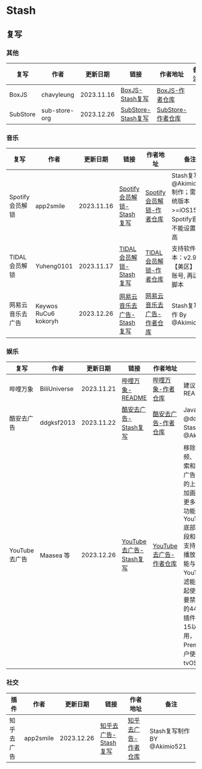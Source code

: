 # Stash
## 复写
### 其他
| 复写 | 作者 | 更新日期 | 链接 | 作者地址 | 备注 |
| - | - | - | - | - | - |
| BoxJS | chavyleung | 2023.11.16 | [BoxJS-Stash复写](https://cdn.jsdelivr.net/gh/Akimio521/BetterRuler@main/Stash/Override/BoxJS.stoverride) | [BoxJS-作者仓库](https://github.com/chavyleung/scripts) |   |
| SubStore | sub-store-org | 2023.12.26 | [SubStore-Stash复写](https://cdn.jsdelivr.net/gh/Akimio521/BetterRuler@main/Stash/Override/SubStore.stoverride) | [SubStore-作者仓库](https://github.com/sub-store-org/Sub-Store) |   |

### 音乐
| 复写 | 作者 | 更新日期 | 链接 | 作者地址 | 备注 |
| - | - | - | - | - | - |
| Spotify会员解锁 | app2smile | 2023.11.16 | [Spotify会员解锁-Stash复写](https://cdn.jsdelivr.net/gh/Akimio521/BetterRuler@main/Stash/Override/Spotify/Spotify.stoverride) | [Spotify会员解锁-作者仓库](https://github.com/app2smile/rules) | Stash复写由@Akimio521制作；需要系统版本>=iOS15；Spotify音质不能设置为超高 |
| TIDAL会员解锁 | Yuheng0101 | 2023.11.17 | [TIDAL会员解锁-Stash复写](https://cdn.jsdelivr.net/gh/Akimio521/BetterRuler@main/Stash/Override/TIDAL.stoverride) | [TIDAL会员解锁-作者仓库](https://github.com/Yuheng0101/X) | 支持软件版本：v2.93.2 【美区】先登账号, 再运行脚本 |
| 网易云音乐去广告 | Keywos RuCu6 kokoryh | 2023.12.26 | [网易云音乐去广告-Stash复写](https://cdn.jsdelivr.net/gh/Akimio521/BetterRuler@main/Stash/Override/NeteaseCloudMusic/NeteaseCloudMusic_AD.stoverride) | [网易云音乐去广告-作者仓库](https://gitlab.com/lodepuly/vpn_tool/) | Stash复写制作 By @Akimio521 |

### 娱乐
| 复写 | 作者 | 更新日期 | 链接 | 作者地址 | 备注 |
| - | - | - | - | - | - |
| 哔哩万象 | BiliUniverse | 2023.11.21 | [哔哩万象-README](https://github.com/Akimio521/BetterRuler/blob/main/Stash/Override/BiliBili/README.md) | [哔哩万象-作者仓库](https://github.com/BiliUniverse) | 建议先看README |
| 酷安去广告 | ddgksf2013 | 2023.11.22 | [酷安去广告-Stash复写](https://cdn.jsdelivr.net/gh/Akimio521/BetterRuler@main/Stash/Override/Coolapk.stoverride) | [酷安去广告-作者仓库](https://github.com/ddgksf2013/Scripts) | JavaScript By @ddgksf2013；Stash复写 By @Akimio521 |
| YouTube去广告 | Maasea 等 | 2023.12.26 | [YouTube去广告-Stash复写](https://cdn.jsdelivr.net/gh/Akimio521/BetterRuler@main/Stash/Override/YouTube.stoverride) | [YouTube去广告-作者仓库](https://gitlab.com/lodepuly/vpn_tool/) | 移除YouTube视频、瀑布流、搜索和Shorts中的广告，移除底部的上传按钮，增加画中画及解锁更多的字幕地区功能。移除YouTube Music底部的上传、选段和升级按钮，支持二者的后台播放。此插件不能与其他具有YouTube广告过滤能力的插件一起使用，并且需要禁用UDP协议的443端口。此插件仅建议iOS 15以上设备使用，支持Premium订阅用户使用，不支持tvOS设备。 |

### 社交
| 插件 | 作者 | 更新日期 | 链接 | 作者地址 | 备注 |
| - | - | - | - | - | - |
| 知乎去广告 | app2smile | 2023.12.26 | [知乎去广告-Stash复写](https://cdn.jsdelivr.net/gh/Akimio521/BetterRuler@main/Stash/Override/ZhiHu.stoverride) | [知乎去广告-作者仓库](https://github.com/app2smile/rules) | Stash复写制作 BY @Akimio521 |